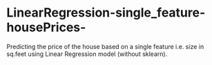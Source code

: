 # LinearRegression-single_feature-housePrices-
Predicting the price of the house based on a single feature i.e. size in sq.feet using Linear Regression model (without sklearn).
